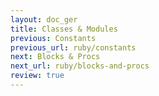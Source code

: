 ```yaml
---
layout: doc_ger
title: Classes & Modules
previous: Constants
previous_url: ruby/constants
next: Blocks & Procs
next_url: ruby/blocks-and-procs
review: true
---
```

